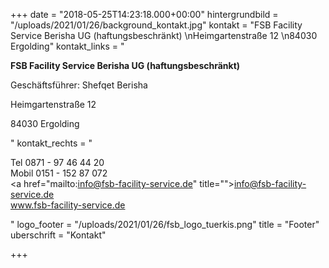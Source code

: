 +++
date = "2018-05-25T14:23:18.000+00:00"
hintergrundbild = "/uploads/2021/01/26/background_kontakt.jpg"
kontakt = "FSB Facility Service Berisha UG (haftungsbeschränkt)  \nHeimgartenstraße 12  \n84030 Ergolding"
kontakt_links = "<p><strong>FSB Facility Service Berisha UG (haftungsbeschränkt)</strong></p><p>Geschäftsführer: Shefqet Berisha </p><p>Heimgartenstraße 12 </p><p>84030 Ergolding</p>"
kontakt_rechts = "<p>Tel 0871 - 97 46 44 20<br>Mobil 0151 - 152 87 072<br><a href=\"mailto:info@fsb-facility-service.de\" title=\"\">info@fsb-facility-service.de</a><br>www.fsb-facility-service.de</p>"
logo_footer = "/uploads/2021/01/26/fsb_logo_tuerkis.png"
title = "Footer"
uberschrift = "Kontakt"

+++
